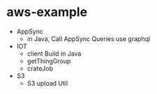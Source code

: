 # aws-example

- AppSync
    - in Java, Call AppSync Queries use graphql
- IOT
    - client Build in Java
    - getThingGroup
    - crateJob
- S3
    - S3 upload Util 
